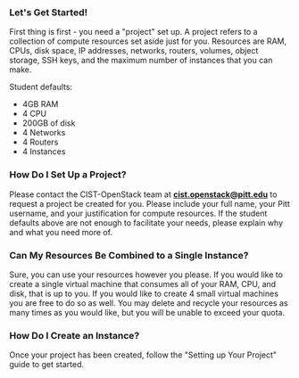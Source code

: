 ### Let's Get Started!

First thing is first - you need a "project" set up. A project refers to a collection of compute resources set aside just for you. Resources are RAM, CPUs, disk space, IP addresses, networks, routers, volumes, object storage, SSH keys, and the maximum number of instances that you can make.

Student defaults:  
- 4GB RAM  
- 4 CPU  
- 200GB of disk  
- 4 Networks  
- 4 Routers  
- 4 Instances  

### How Do I Set Up a Project?

Please contact the CIST-OpenStack team at **cist.openstack@pitt.edu** to request a project be created for you. Please include your full name, your Pitt username, and your justification for compute resources. If the student defaults above are not enough to facilitate your needs, please explain why and what you need more of.  

### Can My Resources Be Combined to a Single Instance?

Sure, you can use your resources however you please. If you would like to create a single virtual machine that consumes all of your RAM, CPU, and disk, that is up to you. If you would like to create 4 small virtual machines you are free to do so as well. You may delete and recycle your resources as many times as you would like, but you will be unable to exceed your quota.

### How Do I Create an Instance?

Once your project has been created, follow the "Setting up Your Project" guide to get started.
